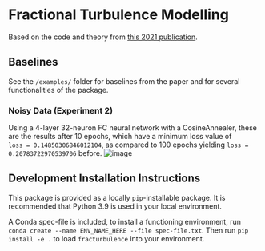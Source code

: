 # Fractional Turbulence Modelling 

Based on the code and theory from [this 2021 publication](https://arxiv.org/pdf/2107.11046.pdf). 

## Baselines

See the ``/examples/`` folder for baselines from the paper and for several functionalities of the package.

### Noisy Data (Experiment 2) 

Using a 4-layer 32-neuron FC neural network with a CosineAnnealer, these are the results after 10 epochs, which have a minimum loss value of  
``loss = 0.14850306846012104``, as compared to 100 epochs yielding ``loss = 0.20783722970539706`` before. 
![image](https://github.com/mjachi/WindGenerator/assets/74629347/838b8767-28c8-46cd-b349-5e2925255462)

## Development Installation Instructions 

This package is provided as a locally ``pip``-installable package. It is recommended that Python 3.9 is used in your local environment. 

A Conda spec-file is included, to install a functioning environment, run ``conda create --name ENV_NAME_HERE --file spec-file.txt``. Then run ``pip install -e .`` to load ``fracturbulence`` into your environment. 

